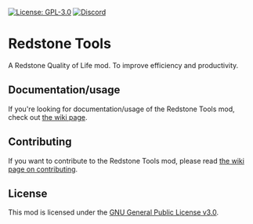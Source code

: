 [![License: GPL-3.0](https://badgen.net/badge/license/GPL-3.0/blue)](https://www.gnu.org/licenses/gpl-3.0.en.html)
[![Discord](https://badgen.net/badge/discord/invite/blue?icon=discord)](https://discord.gg/wAu9k2fGyK)

# Redstone Tools

A Redstone Quality of Life mod. To improve efficiency and productivity.

## Documentation/usage

If you're looking for documentation/usage of the Redstone Tools mod, check out [the wiki page](https://github.com/RedstoneTools/redstonetools-mod/wiki/Documentation).

## Contributing

If you want to contribute to the Redstone Tools mod, please read [the wiki page on contributing](https://github.com/RedstoneTools/redstonetools-mod/wiki/Contributing).

## License

This mod is licensed under the [GNU General Public License v3.0](https://www.gnu.org/licenses/gpl-3.0.en.html).
